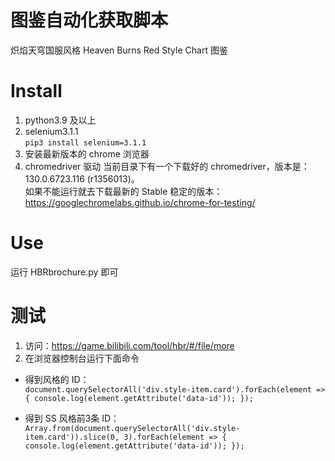 # 图鉴自动化获取脚本
炽焰天穹国服风格 Heaven Burns Red Style Chart 图鉴

# Install
1. python3.9 及以上
2. selenium3.1.1  
`pip3 install selenium=3.1.1`
3. 安装最新版本的 chrome 浏览器
4. chromedriver 驱动 
当前目录下有一个下载好的 chromedriver，版本是：130.0.6723.116 (r1356013)。  
如果不能运行就去下载最新的 Stable 稳定的版本：https://googlechromelabs.github.io/chrome-for-testing/

# Use
运行 HBRbrochure.py 即可

# 测试
1. 访问：https://game.bilibili.com/tool/hbr/#/file/more
2. 在浏览器控制台运行下面命令
* 得到风格的 ID：  
`document.querySelectorAll('div.style-item.card').forEach(element => {
    console.log(element.getAttribute('data-id'));
});`

* 得到 SS 风格前3条 ID：  
`Array.from(document.querySelectorAll('div.style-item.card')).slice(0, 3).forEach(element => {
        console.log(element.getAttribute('data-id'));
});`
